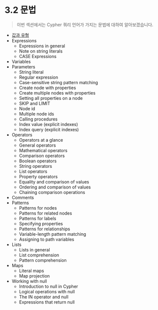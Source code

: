 # 3.2 문법

> 이번 섹션에서는 Cypher 쿼리 언어가 가지는 문법에 대하여 알아보겠습니다.

* [값과 유형](/chapter3/chapter3_2_1.md)
* Expressions
  * Expressions in general
  * Note on string literals
  * CASE Expressions
* Variables
* Parameters
  * String literal
  * Regular expression
  * Case-sensitive string pattern matching
  * Create node with properties
  * Create multiple nodes with properties
  * Setting all properties on a node
  * SKIP and LIMIT
  * Node id
  * Multiple node ids
  * Calling procedures
  * Index value \(explicit indexes\)
  * Index query \(explicit indexes\)
* Operators
  * Operators at a glance
  * General operators
  * Mathematical operators
  * Comparison operators
  * Boolean operators
  * String operators
  * List operators
  * Property operators
  * Equality and comparison of values
  * Ordering and comparison of values
  * Chaining comparison operations
* Comments
* Patterns
  * Patterns for nodes
  * Patterns for related nodes
  * Patterns for labels
  * Specifying properties
  * Patterns for relationships
  * Variable-length pattern matching
  * Assigning to path variables
* Lists
  * Lists in general
  * List comprehension
  * Pattern comprehension
* Maps
  * Literal maps
  * Map projection
* Working with null
  * Introduction to null in Cypher
  * Logical operations with null
  * The IN operator and null
  * Expressions that return null



